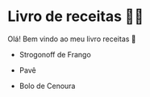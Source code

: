 #  Livro de receitas :man_cook:

Olá! Bem vindo ao meu livro receitas :wave:

- Strogonoff de Frango

- Pavê
- Bolo de Cenoura